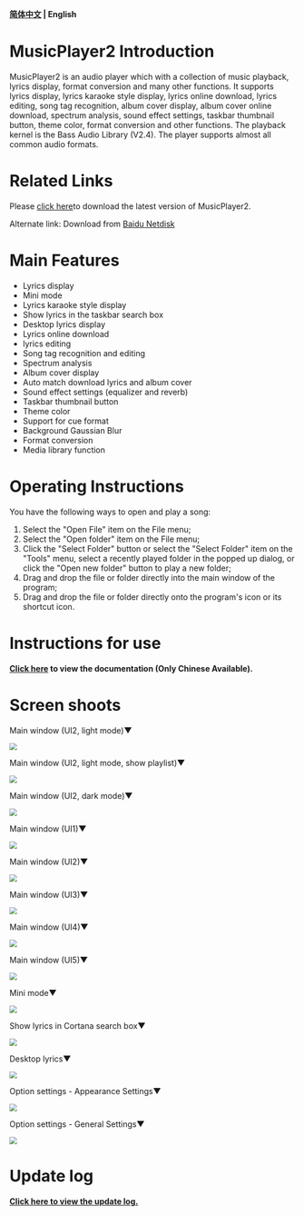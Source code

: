 **[简体中文](https://github.com/zhongyang219/MusicPlayer2/blob/master/README.md) | English**<br>
# MusicPlayer2 Introduction
MusicPlayer2 is an audio player which with a collection of music playback, lyrics display, format conversion and many other functions. It supports lyrics display, lyrics karaoke style display, lyrics online download, lyrics editing, song tag recognition, album cover display, album cover online download, spectrum analysis, sound effect settings, taskbar thumbnail button, theme color, format conversion and other functions. The playback kernel is the Bass Audio Library (V2.4). The player supports almost all common audio formats. 
# Related Links
Please [click here](https://github.com/zhongyang219/MusicPlayer2/releases)to download the latest version of MusicPlayer2.

Alternate link: Download from [Baidu Netdisk](https://pan.baidu.com/s/1i5QNwFF)

# Main Features
* Lyrics display
* Mini mode
* Lyrics karaoke style display
* Show lyrics in the taskbar search box
* Desktop lyrics display
* Lyrics online download
* lyrics editing
* Song tag recognition and editing
* Spectrum analysis
* Album cover display
* Auto match download lyrics and album cover
* Sound effect settings (equalizer and reverb)
* Taskbar thumbnail button
* Theme color
* Support for cue format
* Background Gaussian Blur
* Format conversion
* Media library function
# Operating Instructions
You have the following ways to open and play a song:<br>
1. Select the "Open File" item on the File menu;<br>
2. Select the "Open folder" item on the File menu;<br>
3. Click the "Select Folder" button or select the "Select Folder" item on the "Tools" menu, select a recently played folder in the popped up dialog, or click the "Open new folder" button to play a new folder;<br>
4. Drag and drop the file or folder directly into the main window of the program;<br>
5. Drag and drop the file or folder directly onto the program's icon or its shortcut icon.<br>

# Instructions for use

**[Click here](https://github.com/zhongyang219/MusicPlayer2/wiki) to view the documentation (Only Chinese Available).**

# Screen shoots

Main window (UI2, light mode)▼

<img src="Screenshots/Main_window.png" style="zoom:80%;" />

Main window (UI2, light mode, show playlist)▼

<img src="C:\Projects\GitHub Porject\MusicPlayer2\images\main_window_with_playlist.png" style="zoom:80%;" />

Main window (UI2, dark mode)▼

<img src="Screenshots/Main_window2.png" style="zoom:80%;" />

Main window (UI1)▼

<img src="Screenshots/main_window_ui1.png" style="zoom:80%;" />

Main window (UI2)▼

<img src="Screenshots/main_window_ui2.png" style="zoom:80%;" />

Main window (UI3)▼

<img src="Screenshots/main_window_ui3.png" style="zoom:80%;" />

Main window (UI4)▼

<img src="Screenshots/main_window_ui4.png" style="zoom:80%;" />

Main window (UI5)▼

<img src="Screenshots/main_window_ui5.png" style="zoom:80%;" />

Mini mode▼

<img src="Screenshots/Mini_mode.png" style="zoom:80%;" />

Show lyrics in Cortana search box▼

<img src="Screenshots/Cortana_lyric.png" style="zoom:80%;" />

Desktop lyrics▼

<img src="Screenshots/desktop_lyric.jpg" style="zoom:80%;" />

Option settings - Appearance Settings▼

<img src="Screenshots/en_us/options.png" style="zoom:80%;" />

Option settings - General Settings▼

<img src="Screenshots/en_us/options2.png" style="zoom:80%;" />

# Update log
**[Click here to view the update log.](https://github.com/zhongyang219/MusicPlayer2/blob/master/Documents/update_log_en-us.md)**
